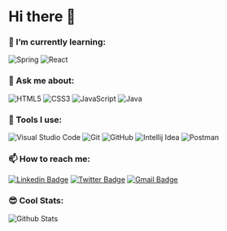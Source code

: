 # Hi there 👋

<!--
**samarthmore07/samarthmore07** is a ✨ _special_ ✨ repository because its `README.md` (this file) appears on your GitHub profile.

Here are some ideas to get you started:

- 🔭 I’m currently working on ...
- 🌱 I’m currently learning ...
- 👯 I’m looking to collaborate on ...
- 🤔 I’m looking for help with ...
- 💬 Ask me about ...
- 📫 How to reach me: ...
- 😄 Pronouns: ...
- ⚡ Fun fact: ...
-->

### 🌱 I’m currently learning:

![Spring](https://img.shields.io/badge/-Spring-gray?style=flat-square&logo=spring "Spring") ![React](https://img.shields.io/badge/-React-gray?style=flat-square&logo=react "React") 


### 💬 Ask me about:

![HTML5](https://img.shields.io/badge/-HTML5-E34F26?style=flat-square&logo=html5&logoColor=white) ![CSS3](https://img.shields.io/badge/-CSS3-1572B6?style=flat-square&logo=css3) ![JavaScript](https://img.shields.io/badge/-JavaScript-black?style=flat-square&logo=javascript "JavaScript")  ![Java](https://img.shields.io/badge/-Java-blue?style=flat-square&logo=java "Java") 

### 🚀 Tools I use:

![Visual Studio Code](https://img.shields.io/badge/-Visual%20Studio%20Code-007ACC?style=flat-square&logo=Visual%20Studio%20Code "Visual Studio Code") ![Git](https://img.shields.io/badge/-Git-black?style=flat-square&logo=git) ![GitHub](https://img.shields.io/badge/-GitHub-181717?style=flat-square&logo=github)  ![Intellij Idea](https://img.shields.io/badge/-Intellij%20Idea-black?style=flat-square&logo=Intellij%20Idea "Intellij Idea")  ![Postman](https://img.shields.io/badge/-Postman-black?style=flat-square&logo=Postman "Postman")


### 📫 How to reach me:

[![Linkedin Badge](https://img.shields.io/badge/-samarthmore07-0077B5?style=flat-square&logo=Linkedin&logoColor=white&link=https://www.linkedin.com/in/samarthmore07/ "samarthmore07")](https://www.linkedin.com/in/samarthmore07/) [![Twitter Badge](https://img.shields.io/badge/-samarthmore7-1DA1F2?style=flat-square&logo=Twitter&logoColor=white&link=https://twitter.com/samarthmore07/ "samarthmore07")](https://twitter.com/samarthmore07/) [![Gmail Badge](https://img.shields.io/badge/-samarthmore.official@gmail.com-c14438?style=flat-square&logo=Gmail&logoColor=white&link=mailto:samarthmore.official@gmail.com "samarthmore.official@gmail.com")](mailto:samarthmore.official@gmail.com)


### 😎 Cool Stats:
![Github Stats](https://github-readme-stats.vercel.app/api?username=samarthmore07&&show_icons=true&title_color=ffffff&icon_color=bb2acf&text_color=daf7dc&bg_color=151515)

